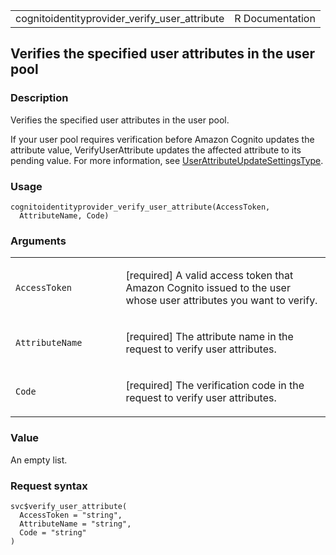 <table style="width: 100%;">
<tbody>
<tr class="odd">
<td>cognitoidentityprovider_verify_user_attribute</td>
<td style="text-align: right;">R Documentation</td>
</tr>
</tbody>
</table>

## Verifies the specified user attributes in the user pool

### Description

Verifies the specified user attributes in the user pool.

If your user pool requires verification before Amazon Cognito updates
the attribute value, VerifyUserAttribute updates the affected attribute
to its pending value. For more information, see
[UserAttributeUpdateSettingsType](https://docs.aws.amazon.com/cognito-user-identity-pools/latest/APIReference/API_UserAttributeUpdateSettingsType.html).

### Usage

    cognitoidentityprovider_verify_user_attribute(AccessToken,
      AttributeName, Code)

### Arguments

<table>
<colgroup>
<col style="width: 35%" />
<col style="width: 65%" />
</colgroup>
<tbody>
<tr class="odd">
<td><code
id="cognitoidentityprovider_verify_user_attribute_:_AccessToken">AccessToken</code></td>
<td><p>[required] A valid access token that Amazon Cognito issued to the
user whose user attributes you want to verify.</p></td>
</tr>
<tr class="even">
<td><code
id="cognitoidentityprovider_verify_user_attribute_:_AttributeName">AttributeName</code></td>
<td><p>[required] The attribute name in the request to verify user
attributes.</p></td>
</tr>
<tr class="odd">
<td><code
id="cognitoidentityprovider_verify_user_attribute_:_Code">Code</code></td>
<td><p>[required] The verification code in the request to verify user
attributes.</p></td>
</tr>
</tbody>
</table>

### Value

An empty list.

### Request syntax

    svc$verify_user_attribute(
      AccessToken = "string",
      AttributeName = "string",
      Code = "string"
    )
